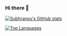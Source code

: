 ### Hi there 👋

[![Subhransu's GitHub stats](https://github-readme-stats.vercel.app/api?username=Ashis-007&count_private=true&show_icons=true&theme=tokyonight)](https://github.com/anuraghazra/github-readme-stats)

[![Top Languages](https://github-readme-stats.vercel.app/api/top-langs/?username=Ashis-007)](https://github.com/anuraghazra/github-readme-stats)

<!-- [![Subhransu's wakatime stats](https://github-readme-stats.vercel.app/api/wakatime?username=Ashis-007&theme=onedark)](https://github.com/anuraghazra/github-readme-stats) -->

<!--
**Ashis-007/Ashis-007** is a ✨ _special_ ✨ repository because its `README.md` (this file) appears on your GitHub profile.

Here are some ideas to get you started:

- 🔭 I’m currently working on ...
- 🌱 I’m currently learning ...
- 👯 I’m looking to collaborate on ...
- 🤔 I’m looking for help with ...
- 💬 Ask me about ...
- 📫 How to reach me: ...
- 😄 Pronouns: ...
- ⚡ Fun fact: ...
-->
